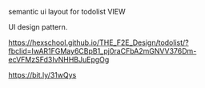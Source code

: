 semantic ui layout for todolist VIEW

UI design pattern.

https://hexschool.github.io/THE_F2E_Design/todolist/?fbclid=IwAR1FGMay6CBpB1_pj0raCFbA2mGNVV376Dm-ecVFMzSFd3IvNHHBJuEpgOg

https://bit.ly/31wQys
